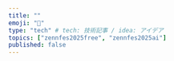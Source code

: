 ```yaml
---
title: ""
emoji: "🍄"
type: "tech" # tech: 技術記事 / idea: アイデア
topics: ["zennfes2025free", "zennfes2025ai"]
published: false
---
```

